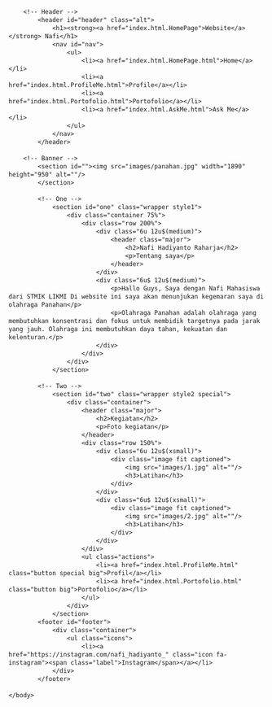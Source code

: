 <!DOCTYPE HTML>
<html>
	<head>
		<title>Website Nafi</title>
		<meta http-equiv="content-type" content="text/html; charset=utf-8" />
		<meta name="description" content="" />
		<meta name="keywords" content="" />
		<!--[if lte IE 8]><script src="js/html5shiv.js"></script><![endif]-->
		<script src="js/jquery.min.js"></script>
		<script src="js/skel.min.js"></script>
		<script src="js/skel-layers.min.js"></script>
		<script src="js/init.js"></script>
		<noscript>
			<link rel="stylesheet" href="css/skel.css" />
			<link rel="stylesheet" href="css/style.css" />
			<link rel="stylesheet" href="css/style-xlarge.css" />
		</noscript>
	</head>
	<body class="landing">

		<!-- Header -->
			<header id="header" class="alt">
				<h1><strong><a href="index.html.HomePage">Website</a></strong> Nafi</h1>
				<nav id="nav">
					<ul>
						<li><a href="index.html.HomePage.html">Home</a></li>
						<li><a href="index.html.ProfileMe.html">Profile</a></li> 
						<li><a href="index.html.Portofolio.html">Portofolio</a></li>
						<li><a href="index.html.AskMe.html">Ask Me</a></li>
					</ul>
				</nav>
			</header>

		<!-- Banner -->
			<section id=""><img src="images/panahan.jpg" width="1890" height="950" alt=""/>
			</section>

			<!-- One -->
				<section id="one" class="wrapper style1">
					<div class="container 75%">
						<div class="row 200%">
							<div class="6u 12u$(medium)">
								<header class="major">
									<h2>Nafi Hadiyanto Raharja</h2>
									<p>Tentang saya</p>
								</header>
							</div>
							<div class="6u$ 12u$(medium)">
								<p>Hallo Guys, Saya dengan Nafi Mahasiswa dari STMIK LIKMI Di website ini saya akan menunjukan kegemaran saya di olahraga Panahan</p>
								<p>Olahraga Panahan adalah olahraga yang membutuhkan konsentrasi dan fokus untuk membidik targetnya pada jarak yang jauh. Olahraga ini membutuhkan daya tahan, kekuatan dan kelenturan.</p>
							</div>
						</div>
					</div>
				</section>

			<!-- Two -->
				<section id="two" class="wrapper style2 special">
					<div class="container">
						<header class="major">
							<h2>Kegiatan</h2>
							<p>Foto kegiatan</p>
						</header>
						<div class="row 150%">
							<div class="6u 12u$(xsmall)">
								<div class="image fit captioned">
									<img src="images/1.jpg" alt=""/>
									<h3>Latihan</h3>
								</div>
							</div>
							<div class="6u$ 12u$(xsmall)">
								<div class="image fit captioned">
									<img src="images/2.jpg" alt=""/>
									<h3>Latihan</h3>
								</div>
							</div>
						</div>
						<ul class="actions">
							<li><a href="index.html.ProfileMe.html" class="button special big">Profil</a></li>
							<li><a href="index.html.Portofolio.html" class="button big">Portofolio</a></li>
						</ul>
					</div>
				</section>
			<footer id="footer">
				<div class="container">	
					<ul class="icons">
						<li><a href="https://instagram.com/nafi_hadiyanto_" class="icon fa-instagram"><span class="label">Instagram</span></a></li>
				</div>
			</footer>

	</body>
</html>

